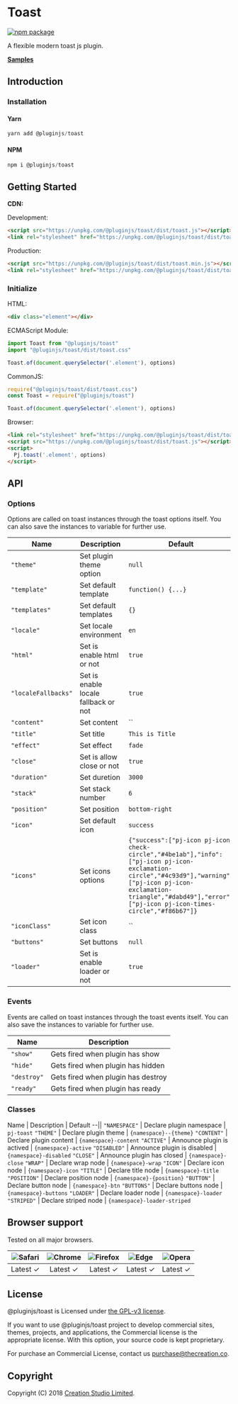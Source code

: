 # Toast

[![npm package](https://img.shields.io/npm/v/@pluginjs/toast.svg)](https://www.npmjs.com/package/@pluginjs/toast)

A flexible modern toast js plugin.

**[Samples](https://codesandbox.io/s/github/pluginjs/pluginjs/tree/master/modules/toast/samples)**

## Introduction

### Installation

#### Yarn

```javascript
yarn add @pluginjs/toast
```

#### NPM

```javascript
npm i @pluginjs/toast
```

## Getting Started

**CDN:**

Development:

```html
<script src="https://unpkg.com/@pluginjs/toast/dist/toast.js"></script>
<link rel="stylesheet" href="https://unpkg.com/@pluginjs/toast/dist/toast.css">
```

Production:

```html
<script src="https://unpkg.com/@pluginjs/toast/dist/toast.min.js"></script>
<link rel="stylesheet" href="https://unpkg.com/@pluginjs/toast/dist/toast.min.css">
```

### Initialize

HTML:

```html
<div class="element"></div>
```

ECMAScript Module:

```javascript
import Toast from "@pluginjs/toast"
import "@pluginjs/toast/dist/toast.css"

Toast.of(document.querySelector('.element'), options)
```

CommonJS:

```javascript
require("@pluginjs/toast/dist/toast.css")
const Toast = require("@pluginjs/toast")

Toast.of(document.querySelector('.element'), options)
```

Browser:

```html
<link rel="stylesheet" href="https://unpkg.com/@pluginjs/toast/dist/toast.css">
<script src="https://unpkg.com/@pluginjs/toast/dist/toast.js"></script>
<script>
  Pj.toast('.element', options)
</script>
```

## API

### Options

Options are called on toast instances through the toast options itself.
You can also save the instances to variable for further use.

Name | Description | Default
--|--|--
`"theme"` | Set plugin theme option | `null`
`"template"` | Set default template | `function() {...}`
`"templates"` | Set default templates | `{}`
`"locale"` | Set locale environment | `en`
`"html"` | Set is enable html or not | `true`
`"localeFallbacks"` | Set is enable locale fallback or not | `true`
`"content"` | Set content | ``
`"title"` | Set title | `This is Title`
`"effect"` | Set effect | `fade`
`"close"` | Set is allow close or not | `true`
`"duration"` | Set duretion | `3000`
`"stack"` | Set stack number | `6`
`"position"` | Set position | `bottom-right`
`"icon"` | Set default icon | `success`
`"icons"` | Set icons options | `{"success":["pj-icon pj-icon-check-circle","#4be1ab"],"info":["pj-icon pj-icon-exclamation-circle","#4c93d9"],"warning":["pj-icon pj-icon-exclamation-triangle","#dabd49"],"error":["pj-icon pj-icon-times-circle","#f86b67"]}`
`"iconClass"` | Set icon class | ``
`"buttons"` | Set buttons | `null`
`"loader"` | Set is enable loader or not | `true`

### Events

Events are called on toast instances through the toast events itself.
You can also save the instances to variable for further use.

Name | Description
--|--
`"show"` | Gets fired when plugin has show
`"hide"` | Gets fired when plugin has hidden
`"destroy"` | Gets fired when plugin has destroy
`"ready"` | Gets fired when plugin has ready

### Classes

Name | Description | Default
--||
`"NAMESPACE"` | Declare plugin namespace | `pj-toast`
`"THEME"` | Declare plugin theme | `{namespace}--{theme}`
`"CONTENT"` | Declare plugin content | `{namespace}-content`
`"ACTIVE"` | Announce plugin is actived | `{namespace}-active`
`"DISABLED"` | Announce plugin is disabled | `{namespace}-disabled`
`"CLOSE"` | Announce plugin has closed | `{namespace}-close`
`"WRAP"` | Declare wrap node | `{namespace}-wrap`
`"ICON"` | Declare icon node | `{namespace}-icon`
`"TITLE"` | Declare title node | `{namespace}-title`
`"POSITION"` | Declare position node | `{namespace}-{position}`
`"BUTTON"` | Declare button node | `{namespace}-btn`
`"BUTTONS"` | Declare buttons node | `{namespace}-buttons`
`"LOADER"` | Declare loader node | `{namespace}-loader`
`"STRIPED"` | Declare striped node | `{namespace}-loader-striped`

## Browser support

Tested on all major browsers.

| <img src="https://raw.githubusercontent.com/alrra/browser-logos/master/src/safari/safari_32x32.png" alt="Safari"> | <img src="https://raw.githubusercontent.com/alrra/browser-logos/master/src/chrome/chrome_32x32.png" alt="Chrome"> | <img src="https://raw.githubusercontent.com/alrra/browser-logos/master/src/firefox/firefox_32x32.png" alt="Firefox"> | <img src="https://raw.githubusercontent.com/alrra/browser-logos/master/src/edge/edge_32x32.png" alt="Edge"> | <img src="https://raw.githubusercontent.com/alrra/browser-logos/master/src/opera/opera_32x32.png" alt="Opera"> |
|:--:|:--:|:--:|:--:|:--:|
| Latest ✓ | Latest ✓ | Latest ✓ | Latest ✓ | Latest ✓ |

## License

@pluginjs/toast is Licensed under [the GPL-v3 license](LICENSE).

If you want to use @pluginjs/toast project to develop commercial sites, themes, projects, and applications, the Commercial license is the appropriate license. With this option, your source code is kept proprietary.

For purchase an Commercial License, contact us purchase@thecreation.co.

## Copyright

Copyright (C) 2018 [Creation Studio Limited](creationstudio.com).